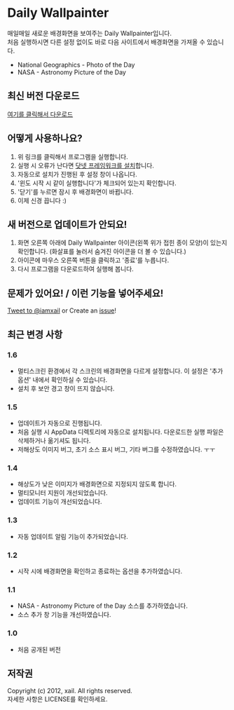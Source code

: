 ﻿Daily Wallpainter
=

매일매일 새로운 배경화면을 보여주는 Daily Wallpainter입니다.  
처음 실행하시면 다른 설정 없이도 바로 다음 사이트에서 배경화면을 가져올 수 있습니다.

* National Geographics - Photo of the Day
* NASA - Astronomy Picture of the Day

최신 버전 다운로드
-
[여기를 클릭해서 다운로드](https://github.com/downloads/iamxail/DailyWallpainter/DailyWallpainter.exe)

어떻게 사용하나요?
-
1. 위 링크를 클릭해서 프로그램을 실행합니다.
2. 실행 시 오류가 난다면 [닷넷 프레임워크를 설치](http://www.microsoft.com/downloads/ko-kr/details.aspx?FamilyID=ab99342f-5d1a-413d-8319-81da479ab0d7)합니다.
3. 자동으로 설치가 진행된 후 설정 창이 나옵니다.
4. '윈도 시작 시 같이 실행합니다'가 체크되어 있는지 확인합니다.
5. '닫기'를 누르면 잠시 후 배경화면이 바뀝니다.
6. 이제 신경 끕니다 :)

새 버전으로 업데이트가 안되요!
-
1. 화면 오른쪽 아래에 Daily Wallpainter 아이콘(왼쪽 위가 접힌 종이 모양)이 있는지 확인합니다. (화살표를 눌러서 숨겨진 아이콘을 더 볼 수 있습니다.)
2. 아이콘에 마우스 오른쪽 버튼을 클릭하고 '종료'를 누릅니다.
3. 다시 프로그램을 다운로드하여 실행해 봅니다.

문제가 있어요! / 이런 기능을 넣어주세요!
-
[Tweet to @iamxail](http://twitter.com/iamxail) or Create an [issue](https://github.com/iamxail/DailyWallpainter/issues)!

최근 변경 사항
-
### 1.6
* 멀티스크린 환경에서 각 스크린의 배경화면을 다르게 설정합니다. 이 설정은 '추가 옵션' 내에서 확인하실 수 있습니다.
* 설치 후 보안 경고 창이 뜨지 않습니다.

### 1.5
* 업데이트가 자동으로 진행됩니다.
* 처음 실행 시 AppData 디렉토리에 자동으로 설치됩니다. 다운로드한 실행 파일은 삭제하거나 옮기셔도 됩니다.
* 저해상도 이미지 버그, 초기 소스 표시 버그, 기타 버그를 수정하였습니다. ㅜㅜ

### 1.4
* 해상도가 낮은 이미지가 배경화면으로 지정되지 않도록 합니다.
* 멀티모니터 지원이 개선되었습니다.
* 업데이트 기능이 개선되었습니다.

### 1.3
* 자동 업데이트 알림 기능이 추가되었습니다.

### 1.2
* 시작 시에 배경화면을 확인하고 종료하는 옵션을 추가하였습니다.

### 1.1
* NASA - Astronomy Picture of the Day 소스를 추가하였습니다.
* 소스 추가 창 기능을 개선하였습니다.

### 1.0
* 처음 공개된 버전

저작권
-
Copyright (c) 2012, xail. All rights reserved.  
자세한 사항은 LICENSE를 확인하세요.